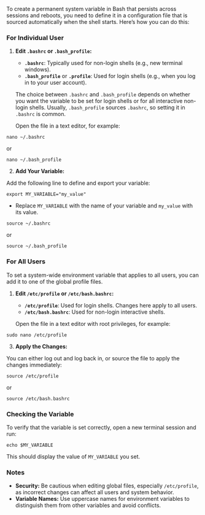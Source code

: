 To create a permanent system variable in Bash that persists across sessions and reboots, you need to define it in a configuration file that is sourced automatically when the shell starts. Here’s how you can do this:

### For Individual User

1. **Edit `.bashrc` or `.bash_profile`:**
    
    - **`.bashrc`**: Typically used for non-login shells (e.g., new terminal windows).
    - **`.bash_profile`** or **`.profile`**: Used for login shells (e.g., when you log in to your user account).
    
    The choice between `.bashrc` and `.bash_profile` depends on whether you want the variable to be set for login shells or for all interactive non-login shells. Usually, `.bash_profile` sources `.bashrc`, so setting it in `.bashrc` is common.
    
    Open the file in a text editor, for example:
    
```
nano ~/.bashrc
```

or

```
nano ~/.bash_profile
```

2. **Add Your Variable:**

Add the following line to define and export your variable:

```
export MY_VARIABLE="my_value"
```


- Replace `MY_VARIABLE` with the name of your variable and `my_value` with its value.

```
source ~/.bashrc
```

or

```
source ~/.bash_profile
```

### For All Users

To set a system-wide environment variable that applies to all users, you can add it to one of the global profile files.

1. **Edit `/etc/profile` or `/etc/bash.bashrc`:**
    
    - **`/etc/profile`**: Used for login shells. Changes here apply to all users.
    - **`/etc/bash.bashrc`**: Used for non-login interactive shells.
    
    Open the file in a text editor with root privileges, for example:

```
sudo nano /etc/profile
```


3. **Apply the Changes:**

You can either log out and log back in, or source the file to apply the changes immediately:

```
source /etc/profile
```

or 

```
source /etc/bash.bashrc

```

### Checking the Variable

To verify that the variable is set correctly, open a new terminal session and run:


```
echo $MY_VARIABLE
```

This should display the value of `MY_VARIABLE` you set.
### Notes

- **Security:** Be cautious when editing global files, especially `/etc/profile`, as incorrect changes can affect all users and system behavior.
- **Variable Names:** Use uppercase names for environment variables to distinguish them from other variables and avoid conflicts.